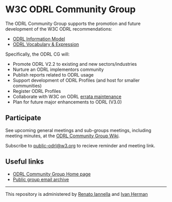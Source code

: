 # W3C ODRL Community Group

The ODRL Community Group supports the promotion and future development of the W3C ODRL recommendations:

* [ODRL Information Model](https://www.w3.org/TR/odrl-model/)
* [ODRL Vocabulary & Expression](https://www.w3.org/TR/odrl-vocab/)

Specifically, the ODRL CG will:

* Promote ODRL V2.2 to existing and new sectors/industries
* Nurture an ODRL implementors community
* Publish reports related to ODRL usage
* Support development of ODRL Profiles (and host for smaller communities)
* Register ODRL Profiles
* Collaborate with W3C on ODRL [errata maintenance](https://github.com/w3c/odrl/issues/6)
* Plan for future major enhancements to ODRL (V3.0)

## Participate

See upcoming general meetings and sub-groups meetings, including meeting minutes, at the [ODRL Community Group Wiki](https://www.w3.org/community/odrl/wiki/Main_Page).

Subscribe to [public-odrl@w3.org](https://lists.w3.org/Archives/Public/public-odrl/) to recieve reminder and meeting link.

## Useful links

* [ODRL Community Group Home page](https://www.w3.org/community/odrl/)
* [Public group email archive](https://lists.w3.org/Archives/Public/public-odrl/)

---

This repository is administered by [Renato Iannella](mailto:r@iannel.la) and [Ivan Herman](mailto:ivan@w3.org)
